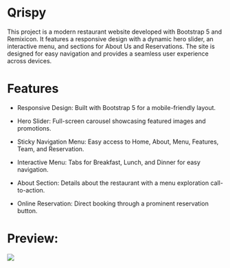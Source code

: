 # Qrispy

<p>This project is a modern restaurant website developed with Bootstrap 5 and Remixicon. It features a responsive design with a dynamic hero slider, an interactive menu, and sections for About Us and Reservations. The site is designed for easy navigation and provides a seamless user experience across devices. </p>

<h1>Features </h1>

<list>

- Responsive Design: Built with Bootstrap 5 for a mobile-friendly layout.

- Hero Slider: Full-screen carousel showcasing featured images and promotions.

- Sticky Navigation Menu: Easy access to Home, About, Menu, Features, Team, and Reservation.

- Interactive Menu: Tabs for Breakfast, Lunch, and Dinner for easy navigation.

- About Section: Details about the restaurant with a menu exploration call-to-action.

- Online Reservation: Direct booking through a prominent reservation button.

</list>

<h1>Preview:</h1>

![](image.gif)
